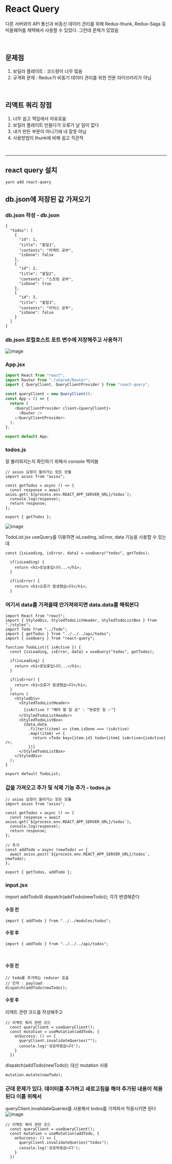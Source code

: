 # React Query
다른 서버와의 API 통신과 비동신 데이터 관리를 위해 Redux-thunk, Redux-Saga 등 미들웨어를 채택해서 사용할 수 있었다. 그런데 문제가 있었음

<br/>

## 문제점
1. 보일러 플레이트 : 코드량이 너무 많음 <br/>
2. 규격화 문제 : Redux가 비동기 데이터 관리를 위한 전문 라이브러리가 아님<br/>

<br/>

## 리액트 쿼리 장점
1. 너무 쉽고 책임에서 자유로움 <br/>
2. 보일러 플레이트 만들다가 오류가 날 일이 없다 <br/>
3. 내가 만든 부분이 아니기에 내 잘못 아님 <br/>
4. 사용방법이 thunk에 비해 쉽고 직관적 <br/>

<br/>
<hr/>

## react query 설치
```
yarn add react-query
```

## db.json에 저장된 값 가져오기
### db.json 작성 - db.json
```
{
  "todos": [
    {
      "id": 1,
      "title": "할일1",
      "contents": "리액트 공부",
      "isDone": false
    },
    {
      "id": 2,
      "title": "할일2",
      "contents": "스프링 공부",
      "isDone": true
    },
    {
      "id": 3,
      "title": "할일3",
      "contents": "리덕스 공부",
      "isDone": false
    }
  ]
}
```

### db.json 로컬호스트 포트 변수에 저장해주고 사용하기
![image](https://github.com/limhyerin/StudyNote/assets/70150896/f38f4621-3a61-45dd-8da7-2a6e0b22b9b9)

### App.jsx
```js
import React from "react";
import Router from "./shared/Router";
import { QueryClient, QueryClientProvider } from "react-query";

const queryClient = new QueryClient();
const App = () => {
  return (
    <QueryClientProvider client={queryClient}>
      <Router />
    </QueryClientProvider>
  );
};

export default App;
```

### todos.js
잘 불러와지는지 확인하기 위해서 console 찍어봄
```
// axios 요청이 들어가는 모든 모듈
import axios from "axios";

const getTodos = async () => {
  const response = await axios.get(`${process.env.REACT_APP_SERVER_URL}/todos`);
  console.log(response);
  return response;
};

export { getTodos };
```

![image](https://github.com/limhyerin/StudyNote/assets/70150896/c4d34f44-c86b-4719-bce3-faf6e2db060a)

TodoList.jsx
useQuery를 이용하면 isLoading, isError, data 기능을 사용할 수 있는데
```
const {isLoading, isError, data} = useQuery("todos", getTodos);

  if(isLoading) {
    return <h1>로딩중입니다...</h1>;
  }

  if(isError) {
    return <h1>오류가 발생했습니다</h1>;
  }
```

### 여기서 data를 가져올때 안가져와지면 data.data를 해줘본다
```
import React from "react";
import { StyledDiv, StyledTodoListHeader, StyledTodoListBox } from "./styles";
import Todo from "../Todo";
import { getTodos } from "../../../api/todos";
import { useQuery } from "react-query";

function TodoList({ isActive }) {
  const {isLoading, isError, data} = useQuery("todos", getTodos);

  if(isLoading) {
    return <h1>로딩중입니다...</h1>;
  }

  if(isError) {
    return <h1>오류가 발생했습니다</h1>;
  }
  return (
    <StyledDiv>
      <StyledTodoListHeader>
        {isActive ? "해야 할 일 ⛱" : "완료한 일 ✅"}
      </StyledTodoListHeader>
      <StyledTodoListBox>
        {data.data
          .filter((item) => item.isDone === !isActive)
          .map((item) => {
            return <Todo key={item.id} todo={item} isActive={isActive} />;
          })}
      </StyledTodoListBox>
    </StyledDiv>
  );
}

export default TodoList;
```

### 값을 가져오고 추가 및 삭제 기능 추가 - todos.js
```
// axios 요청이 들어가는 모든 모듈
import axios from "axios";

const getTodos = async () => {
  const response = await axios.get(`${process.env.REACT_APP_SERVER_URL}/todos`);
  console.log(response);
  return response;
};

// 추가
const addTodo = async (newTodo) => {
  await axios.post(`${process.env.REACT_APP_SERVER_URL}/todos`, newTodo);
};

export { getTodos, addTodo };
```

### input.jsx
import addTodo와 dispatch(addTodo(newTodo)); 각각 변경해준다
#### 수정 전
```
import { addTodo } from "../../modules/todos";
```
#### 수정 후
```
import { addTodo } from "../../../api/todos";
```

<br/>

#### 수정 전
```
// todo를 추가하는 reducer 호출
// 인자 : payload
dispatch(addTodo(newTodo));
```
#### 수정 후
리액트 관련 코드를 작성해주고
```
// 리액트 뭐리 관련 코드
  const queryClient = useQueryClient();
  const mutation = useMutation(addTodo, {
    onSuccess: () => {
      queryClient.invalidateQueries("");
      console.log('성공하였습니다');
    }
  })
```
dispatch(addTodo(newTodo)); 대신 mutation 사용
```
mutation.mutate(newTodo);
```

### 근데 문제가 있다. 데이터를 추가하고 새로고침을 해야 추가된 내용이 적용된다 이를 위해서
queryClient.invalidateQueries를 사용해서 todos를 가져와서 적용시키면 된다
![image](https://github.com/limhyerin/StudyNote/assets/70150896/9e38792c-fbf0-4c50-9d98-5a4aaae6027c)

```
// 리액트 뭐리 관련 코드
  const queryClient = useQueryClient();
  const mutation = useMutation(addTodo, {
    onSuccess: () => {
      queryClient.invalidateQueries("todos");
      console.log('성공하였습니다');
    }
  })
```
